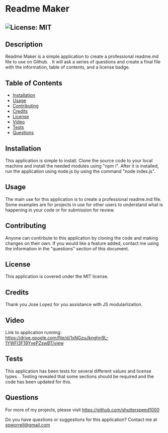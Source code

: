 # Readme Maker
## ![License: MIT](https://img.shields.io/badge/License-MIT-brightgreen.svg)

## Description

Readme Maker is a simple application to create a professional readme.md file to use on Github. . It will ask a series of questions and create a final file with the information, table of contents, and a license badge.


## Table of Contents

- [Installation](#installation)
- [Usage](#usage)
- [Contributing](#contributing)
- [Credits](#credits)
- [License](#license)
- [Video](#video)
- [Tests](#tests)
- [Questions](#questions)

## Installation

This application is simple to install.  Clone the source code to your local machine and install the needed modules using "npm i". After it is installed, run the application using node.js by using the command "node index.js".

## Usage

The main use for this application is to create a professional readme.md file.  Some examples are for projects in use for other users to understand what is happening in your code or for submission for review.

## Contributing

Anyone can contirbute to this application by cloning the code and making changes on their own.  If you would like a feature added, contact me using the information in the "questions" section of this document.

## License

This application is covered under the MIT license.

## Credits

Thank you Jose Lopez for you assistance with JS modularlization.

## Video

Link to application running: https://drive.google.com/file/d/1xNGzuJknghn9L-1YWFl3F19YvePZswBT/view

## Tests

This application has been tests for several different values and license types. . Testing revealed that some sections should be required and the code has been updated for this.

## Questions

For more of my projects, please visit https://github.com/shutterspeed1000

Do you have questions or suggestions for this application?
Contact me at spworrell@gmail.com

